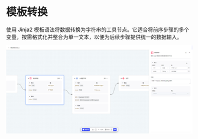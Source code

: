 # 模板转换

使用 Jinja2 模板语法将数据转换为字符串的工具节点。它适合将前序步骤的多个变量，按需格式化并整合为单一文本，以便为后续步骤提供统一的数据输入。

![image-20250731170241377](assets/image-20250731170241377.png)